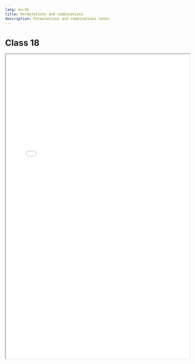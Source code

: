 ```yaml
---
lang: en-US
title: Permutations and combinations
description: Permutations and combinations notes
---
```


# Class 18

<iframe src="/pdfs/18-combinatorics.pdf" width="120%" height="1000"></iframe>